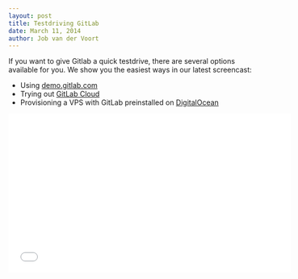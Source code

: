 ```yaml
---
layout: post
title: Testdriving GitLab
date: March 11, 2014
author: Job van der Voort
---
```

If you want to give Gitlab a quick testdrive, there are several options available for you. We show you the easiest ways in our latest screencast:

- Using [demo.gitlab.com](http://demo.gitlab.com)
- Trying out [GitLab Cloud](https://gitlab.com)
- Provisioning a VPS with GitLab preinstalled on [DigitalOcean](https://www.digitalocean.com)

<iframe width="560" height="315" src="//www.youtube.com/embed/WaiL5DGEMR4" frameborder="0" allowfullscreen></iframe>

